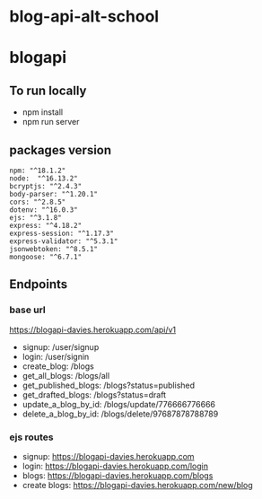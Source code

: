 # blog-api-alt-school

# blogapi

## To run locally

- npm install
- npm run server

## packages version

    npm: "^18.1.2"
    node:  "^16.13.2"
    bcryptjs: "^2.4.3"
    body-parser: "^1.20.1"
    cors: "^2.8.5"
    dotenv: "^16.0.3"
    ejs: "^3.1.8"
    express: "^4.18.2"
    express-session: "^1.17.3"
    express-validator: "^5.3.1"
    jsonwebtoken: "^8.5.1"
    mongoose: "^6.7.1"

## Endpoints

### base url

https://blogapi-davies.herokuapp.com/api/v1

- signup: /user/signup
- login: /user/signin
- create_blog: /blogs
- get_all_blogs: /blogs/all
- get_published_blogs: /blogs?status=published
- get_drafted_blogs: /blogs?status=draft
- update_a_blog_by_id: /blogs/update/776666776666
- delete_a_blog_by_id: /blogs/delete/97687878788789

### ejs routes

- signup: https://blogapi-davies.herokuapp.com
- login: https://blogapi-davies.herokuapp.com/login
- blogs: https://blogapi-davies.herokuapp.com/blogs
- create blogs: https://blogapi-davies.herokuapp.com/new/blog
